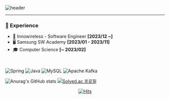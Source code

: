 ![header](https://capsule-render.vercel.app/api?type=slice&color=0:30cfd0,100:330867&height=230&text=KyoungRyun&fontAlign=70&fontColor=ffffff&rotate=15&fontAlignY=21&desc=Back-End%20Developer&descAlign=70&descAlignY=44)

---

### 💼 Experience
- 🏢 Innowireless - Software Engineer **[2023/12 ~]**
- 🖥️ Samsung SW Academy **[2023/01 - 2023/11]**
- 🎓 Computer Science **[~ 2023/02]**

<br/>

![Spring](https://img.shields.io/badge/-Spring-6DB33F?style=for-the-badge&logo=Spring&logoColor=white)
![Java](https://img.shields.io/badge/JAVA-007396?style=for-the-badge&logo=java&logoColor=white)
![MySQL](https://img.shields.io/badge/MySQL-4479A1?style=for-the-badge&logo=MySQL&logoColor=fff)
![Apache Kafka](https://img.shields.io/badge/Apache%20Kafka-231F20?style=for-the-badge&logo=Apache%20Kafka&logoColor=white)


![Anurag's GitHub stats](https://github-readme-stats.vercel.app/api?username=klkim1913&count_private=true&show_icons=true&theme=tokyonight)
[![Solved.ac
프로필](http://mazassumnida.wtf/api/v2/generate_badge?boj=fsdev)](https://solved.ac/fsdev)


<div align=center>

[![Hits](https://hits.seeyoufarm.com/api/count/incr/badge.svg?url=https%3A%2F%2Fgithub.com%2Fklkim1913&count_bg=%2379C83D&title_bg=%23555555&icon=&icon_color=%23E7E7E7&title=hits&edge_flat=false)](https://hits.seeyoufarm.com)

</div>
